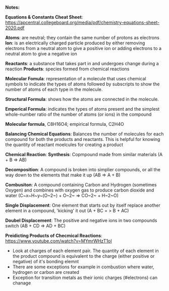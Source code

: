 **Notes:**

**Equations & Constants Cheat Sheet**:
https://apcentral.collegeboard.org/media/pdf/chemistry-equations-sheet-2020.pdf


**Atoms**: are neutral; they contain the same number of protons as electrons
**Ion**: is an electrically charged particle produced by either removing electrons from a neutral atom to give a positive ion or adding electrons to a neutral atom to give a negative ion


**Reactants**: a substance that takes part in and undergoes change during a reaction
**Products**: species formed from chemical reactions



**Molecular Fomula**: representation of a molecule that uses chemical symbols to indicate the types of atoms followed by subscripts to show the number of atoms of each type in the molecule.

**Structural Formula**: shows how the atoms are connected in the molecule.

**Emperical Formula**: indicates the types of atoms present and the simplest whole-number ratio of the number of atoms (or ions) in the compound

**Molecular formula**, C8H16O4; empirical formula, C2H4O



**Balancing Chemical Equations**: Balances the number of molecules for each compound for both the products and reactants. This is helpful for knowing the quantity of reactant moelcules for creating a product



**Chemical Reaction**:
**Synthesis**: Copmpound made from similar materials (A + B => AB)

**Decomposition**: A compound is broken into simplier compounds, or all the way down to the elements that make it up (AB => A + B)

**Combusiton**: A compound containing Carbon and Hydrogen (sometimes Oxygen) and combines with oxygen gas to produce carbon dioxide and water (C~x~H~y~(O~2~) + O~2~ => CO~2~ + H~2~O)

**Single Displacement**: One element that starts out by itself replace another element in a compound, 'kicking' it out (A + BC = > B + AC)

**Doubel Displacement**: The positive and negative ions in two compounds switch (AB + CD => AD + BC) 



**Preidicting Products of Checmical Reactions**:
https://www.youtube.com/watch?v=MYmrWHzT1oI 
- Look at charges of each element pair. The quantity of each element in the product compound is equivalent to the charge (either positive or negative) of it's bonding elemnt
- There are some exceptions for example in combustion where water, hydrogen or carbon are created
- Exception for transition metals as their ionic charges (#electrons) can chanage
